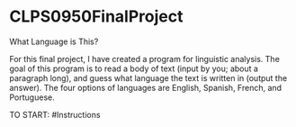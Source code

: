 # CLPS0950FinalProject
What Language is This?

For this final project, I have created a program for linguistic analysis. The goal of this program is to read a body of text (input by you; about a paragraph long), and guess what language the text is written in (output the answer). The four options of languages are English, Spanish, French, and Portuguese.

TO START:
#Instructions
